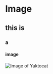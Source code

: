 # Image
## this is
### a
#### image

![Image of Yaktocat](https://octodex.github.com/images/yaktocat.png)
